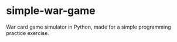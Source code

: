 # simple-war-game
War card game simulator in Python, made for a simple programming practice exercise.
